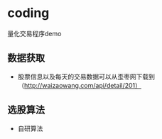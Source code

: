 # coding
量化交易程序demo
## 数据获取
* 股票信息以及每天的交易数据可以从歪枣网下载到（http://waizaowang.com/api/detail/201）
## 选股算法
* 自研算法
